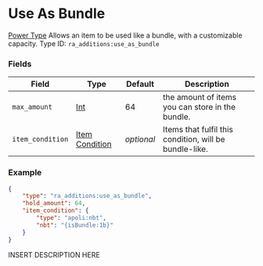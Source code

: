 # Use As Bundle
[Power Type](../power_types.md)
Allows an item to be used like a bundle, with a customizable capacity.
Type ID: `ra_additions:use_as_bundle`
### Fields
Field | Type | Default | Description
------|------|---------|-------------
`max_amount` | [Int](../data_types/int.md) | 64 | the amount of items you can store in the bundle.
`item_condition` | [Item Condition](../data_types/item_condition.md) | _optional_ | Items that fulfil this condition, will be bundle-like.

### Example
```json
{
    "type": "ra_additions:use_as_bundle",
    "hold_amount": 64,
    "item_condition": {
        "type": "apoli:nbt",
        "nbt": "{isBundle:1b}"
    }
}```
INSERT DESCRIPTION HERE
